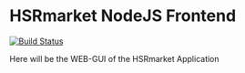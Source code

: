 # HSRmarket NodeJS Frontend
[![Build Status](https://travis-ci.org/hsrmarket/web.svg?branch=master)](https://travis-ci.org/hsrmarket/web)

Here will be the WEB-GUI of the HSRmarket Application
